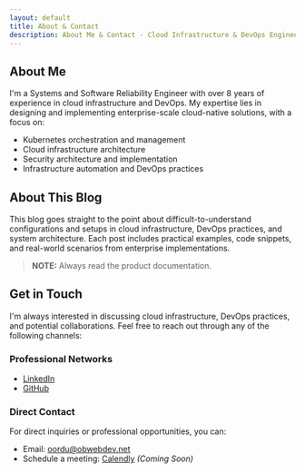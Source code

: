 ```yaml
---
layout: default
title: About & Contact
description: About Me & Contact - Cloud Infrastructure & DevOps Engineer
---
```


## About Me

I'm a Systems and Software Reliability Engineer with over 8 years of experience in cloud infrastructure and DevOps. My expertise lies in designing and implementing enterprise-scale cloud-native solutions, with a focus on:

- Kubernetes orchestration and management
- Cloud infrastructure architecture
- Security architecture and implementation
- Infrastructure automation and DevOps practices


## About This Blog

This blog goes straight to the point about difficult-to-understand configurations and setups in cloud infrastructure, DevOps practices, and system architecture. Each post includes practical examples, code snippets, and real-world scenarios from enterprise implementations.

> **NOTE:** Always read the product documentation.


## Get in Touch

I'm always interested in discussing cloud infrastructure, DevOps practices, and potential collaborations. Feel free to reach out through any of the following channels:


### Professional Networks

- [LinkedIn](https://www.linkedin.com/in/oscarordu/)
- [GitHub](https://github.com/obiordu)


### Direct Contact

For direct inquiries or professional opportunities, you can:

- Email: [oordu@obwebdev.net](mailto:oordu@obwebdev.net)
- Schedule a meeting: [Calendly](#) *(Coming Soon)*